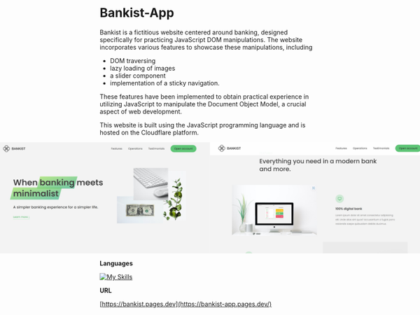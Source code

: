 # Bankist-App
Bankist is a fictitious website centered around banking, designed specifically for practicing JavaScript DOM manipulations. The website incorporates various features to showcase these manipulations, including
- DOM traversing
- lazy loading of images
- a slider component
- implementation of a sticky navigation.

These features have been implemented to obtain practical experience in utilizing JavaScript to manipulate the Document Object Model, a crucial aspect of web development.

This website is built using the JavaScript programming language and is hosted on the Cloudflare platform.

<div align="center" style="display: flex; justify-content: center; align-items: center;">
 <img src="Screenshots/1.jpg" width="950">
 <img src="Screenshots/2.jpg" width="950">
</div>
 
**Languages**

[![My Skills](https://skillicons.dev/icons?i=js)](https://skillicons.dev)

**URL**

[https://bankist.pages.dev](https://bankist-app.pages.dev/)
